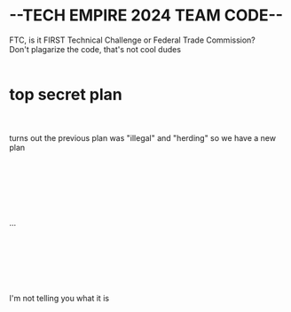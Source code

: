 # --TECH EMPIRE 2024 TEAM CODE--
FTC, is it FIRST Technical Challenge or Federal Trade Commission?
<br>
Don't plagarize the code, that's not cool dudes
<br>
<br>
# top secret plan
<br>
<br>
turns out the previous plan was "illegal" and "herding" so we have a new plan
<br>
<br>
<br>
<br>
<br>
<br>
<br>
<br>
...
<br>
<br>
<br>
<br>
<br>
<br>
<br>
<br>
I'm not telling you what it is
